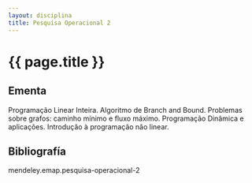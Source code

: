 ```yaml
---
layout: disciplina
title: Pesquisa Operacional 2
---
```


# {{ page.title }}

## Ementa 

Programação Linear Inteira. Algoritmo de Branch and Bound. Problemas
sobre grafos: caminho mínimo e fluxo máximo. Programação Dinâmica e
aplicações. Introdução à programação não linear.


## Bibliografía

mendeley.emap.pesquisa-operacional-2
